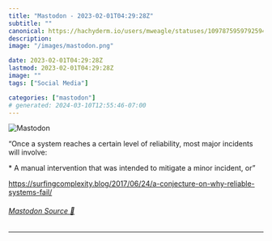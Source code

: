 ```yaml
---
title: "Mastodon - 2023-02-01T04:29:28Z"
subtitle: ""
canonical: https://hachyderm.io/users/mweagle/statuses/109787595979259437
description:
image: "/images/mastodon.png"

date: 2023-02-01T04:29:28Z
lastmod: 2023-02-01T04:29:28Z
image: ""
tags: ["Social Media"]

categories: ["mastodon"]
# generated: 2024-03-10T12:55:46-07:00
---
```

![Mastodon](/images/mastodon.png)

<p>“Once a system reaches a certain level of reliability, most major incidents will involve:</p><p> * A manual intervention that was intended to mitigate a minor incident, or”</p><p><a href="https://surfingcomplexity.blog/2017/06/24/a-conjecture-on-why-reliable-systems-fail/" target="_blank" rel="nofollow noopener noreferrer" translate="no"><span class="invisible">https://</span><span class="ellipsis">surfingcomplexity.blog/2017/06</span><span class="invisible">/24/a-conjecture-on-why-reliable-systems-fail/</span></a></p>


###### [Mastodon Source 🐘](https://hachyderm.io/@mweagle/109787595979259437)

___
